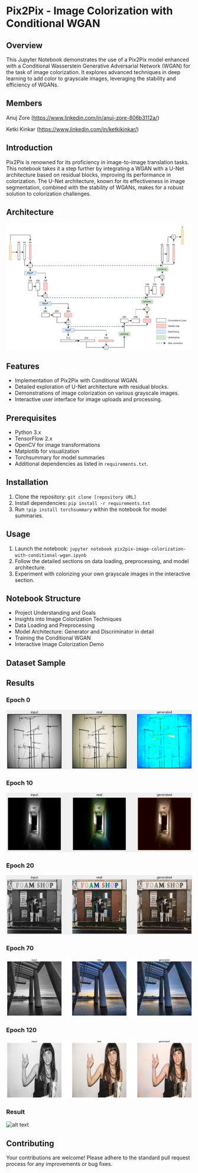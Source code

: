 
# Pix2Pix - Image Colorization with Conditional WGAN

## Overview
This Jupyter Notebook demonstrates the use of a Pix2Pix model enhanced with a Conditional Wasserstein Generative Adversarial Network (WGAN) for the task of image colorization. It explores advanced techniques in deep learning to add color to grayscale images, leveraging the stability and efficiency of WGANs.

## Members

Anuj Zore (https://www.linkedin.com/in/anuj-zore-806b3112a/)

Ketki Kinkar (https://www.linkedin.com/in/ketkikinkar/)

## Introduction
Pix2Pix is renowned for its proficiency in image-to-image translation tasks. This notebook takes it a step further by integrating a WGAN with a U-Net architecture based on residual blocks, improving its performance in colorization. The U-Net architecture, known for its effectiveness in image segmentation, combined with the stability of WGANs, makes for a robust solution to colorization challenges.

## Architecture

![alt text](https://github.com/ZoreAnuj/Image_Colorization/blob/main/pix2pix_arch.png)


## Features
- Implementation of Pix2Pix with Conditional WGAN.
- Detailed exploration of U-Net architecture with residual blocks.
- Demonstrations of image colorization on various grayscale images.
- Interactive user interface for image uploads and processing.

## Prerequisites
- Python 3.x
- TensorFlow 2.x
- OpenCV for image transformations
- Matplotlib for visualization
- Torchsummary for model summaries
- Additional dependencies as listed in `requirements.txt`.

## Installation
1. Clone the repository: `git clone [repository URL]`
2. Install dependencies: `pip install -r requirements.txt`
3. Run `!pip install torchsummary` within the notebook for model summaries.

## Usage
1. Launch the notebook: `jupyter notebook pix2pix-image-colorization-with-conditional-wgan.ipynb`
2. Follow the detailed sections on data loading, preprocessing, and model architecture.
3. Experiment with colorizing your own grayscale images in the interactive section.

## Notebook Structure
- Project Understanding and Goals
- Insights into Image Colorization Techniques
- Data Loading and Preprocessing
- Model Architecture: Generator and Discriminator in detail
- Training the Conditional WGAN
- Interactive Image Colorization Demo

## Dataset Sample



## Results

### Epoch 0 
![alt text](https://github.com/ZoreAnuj/Image_Colorization/blob/main/epoch0.png)

### Epoch 10
![alt text](https://github.com/ZoreAnuj/Image_Colorization/blob/main/epoch10.png)

### Epoch 20
![alt text](https://github.com/ZoreAnuj/Image_Colorization/blob/main/epoch20.png)

### Epoch 70
![alt text](https://github.com/ZoreAnuj/Image_Colorization/blob/main/spoch_70.png)

### Epoch 120
![alt text](https://github.com/ZoreAnuj/Image_Colorization/blob/main/epoch_120.png)

### Result

![alt text](https://github.com/ZoreAnuj/Image_Colorization/blob/main/sample.png)

## Contributing
Your contributions are welcome! Please adhere to the standard pull request process for any improvements or bug fixes.

